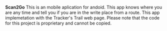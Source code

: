 **Scan2Go** 
This is an mobile aplication for andoid.
This app knows where you are any time and tell you if you are in the write place from a route.
This app implemetation with the Tracker's Trail web page.
Please note that the code for this project is proprietary and cannot be copied.

